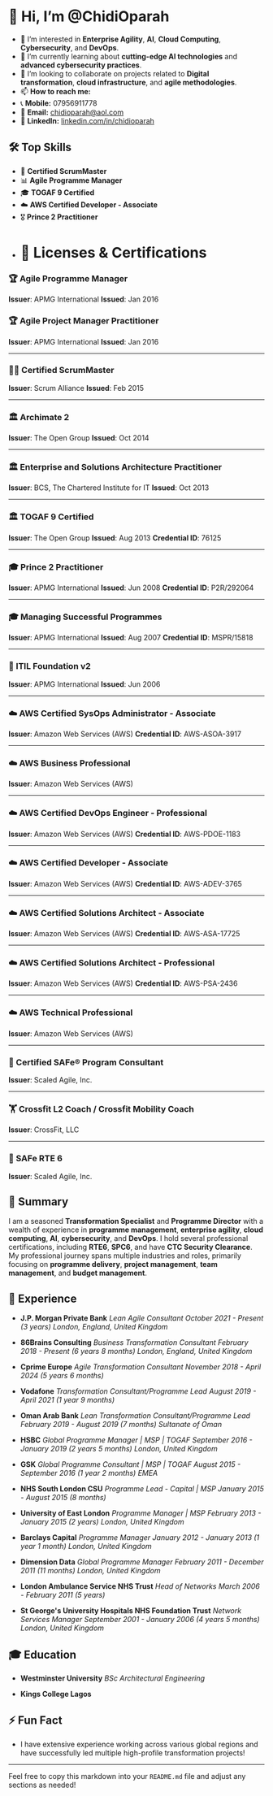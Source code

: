 
# 👋 Hi, I’m @ChidiOparah
- 👀 I’m interested in **Enterprise Agility**, **AI**, **Cloud
Computing**, **Cybersecurity**, and **DevOps**.
- 🌱 I’m currently learning about **cutting-edge AI technologies** and
**advanced cybersecurity practices**.
- 💞️ I’m looking to collaborate on projects related to **Digital
transformation**, **cloud infrastructure**, and **agile
methodologies**.
- 📫 **How to reach me:**
 - 📞 **Mobile:** 07956911778
 - 📧 **Email:** chidioparah@aol.com
 - 💼 **LinkedIn:**
[linkedin.com/in/chidioparah](https://www.linkedin.com/in/chidioparah)

## 🛠 Top Skills

- 🏅 **Certified ScrumMaster**
- 📊 **Agile Programme Manager**
- 🎓 **TOGAF 9 Certified**
- ☁️ **AWS Certified Developer - Associate**
- 🎖 **Prince 2 Practitioner**
- # 📜 **Licenses & Certifications**

### 🏆 Agile Programme Manager
**Issuer**: APMG International
**Issued**: Jan 2016

### 🏆 Agile Project Manager Practitioner
**Issuer**: APMG International
**Issued**: Jan 2016

---

### 🧑‍💼 Certified ScrumMaster
**Issuer**: Scrum Alliance
**Issued**: Feb 2015

---

### 🏛️ Archimate 2
**Issuer**: The Open Group
**Issued**: Oct 2014


---

### 🏛️ Enterprise and Solutions Architecture Practitioner
**Issuer**: BCS, The Chartered Institute for IT
**Issued**: Oct 2013


---

### 🏛️ TOGAF 9 Certified
**Issuer**: The Open Group
**Issued**: Aug 2013
**Credential ID**: 76125


---

### 🎓 Prince 2 Practitioner
**Issuer**: APMG International
**Issued**: Jun 2008
**Credential ID**: P2R/292064


---

### 🎓 Managing Successful Programmes
**Issuer**: APMG International
**Issued**: Aug 2007
**Credential ID**: MSPR/15818


---

### 🧾 ITIL Foundation v2
**Issuer**: APMG International
**Issued**: Jun 2006


---

### ☁️ AWS Certified SysOps Administrator - Associate
**Issuer**: Amazon Web Services (AWS)
**Credential ID**: AWS-ASOA-3917


---

### ☁️ AWS Business Professional
**Issuer**: Amazon Web Services (AWS)

---

### ☁️ AWS Certified DevOps Engineer - Professional
**Issuer**: Amazon Web Services (AWS)
**Credential ID**: AWS-PDOE-1183


---

### ☁️ AWS Certified Developer - Associate
**Issuer**: Amazon Web Services (AWS)
**Credential ID**: AWS-ADEV-3765


---

### ☁️ AWS Certified Solutions Architect - Associate
**Issuer**: Amazon Web Services (AWS)
**Credential ID**: AWS-ASA-17725


---

### ☁️ AWS Certified Solutions Architect - Professional
**Issuer**: Amazon Web Services (AWS)
**Credential ID**: AWS-PSA-2436


---

### ☁️ AWS Technical Professional
**Issuer**: Amazon Web Services (AWS)

---

### 🧩 Certified SAFe® Program Consultant
**Issuer**: Scaled Agile, Inc.

---

### 🏋️ Crossfit L2 Coach / Crossfit Mobility Coach
**Issuer**: CrossFit, LLC

---

### 🧩 SAFe RTE 6
**Issuer**: Scaled Agile, Inc.


## 📝 Summary

I am a seasoned **Transformation Specialist** and **Programme
Director** with a wealth of experience in **programme management**,
**enterprise agility**, **cloud computing**, **AI**,
**cybersecurity**, and **DevOps**. I hold several professional
certifications, including **RTE6**, **SPC6**, and have **CTC Security
Clearance**. My professional journey spans multiple industries and
roles, primarily focusing on **programme delivery**, **project
management**, **team management**, and **budget management**.

## 💼 Experience

- **J.P. Morgan Private Bank**
 *Lean Agile Consultant*
 *October 2021 - Present (3 years)*
 *London, England, United Kingdom*

- **86Brains Consulting**
 *Business Transformation Consultant*
 *February 2018 - Present (6 years 8 months)*
 *London, England, United Kingdom*

- **Cprime Europe**
 *Agile Transformation Consultant*
 *November 2018 - April 2024 (5 years 6 months)*

- **Vodafone**
 *Transformation Consultant/Programme Lead*
 *August 2019 - April 2021 (1 year 9 months)*

- **Oman Arab Bank**
 *Lean Transformation Consultant/Programme Lead*
 *February 2019 - August 2019 (7 months)*
 *Sultanate of Oman*

- **HSBC**
 *Global Programme Manager | MSP | TOGAF*
 *September 2016 - January 2019 (2 years 5 months)*
 *London, United Kingdom*

- **GSK**
 *Global Programme Consultant | MSP | TOGAF*
 *August 2015 - September 2016 (1 year 2 months)*
 *EMEA*

- **NHS South London CSU**
 *Programme Lead - Capital | MSP*
 *January 2015 - August 2015 (8 months)*

- **University of East London**
 *Programme Manager | MSP*
 *February 2013 - January 2015 (2 years)*
 *London, United Kingdom*

- **Barclays Capital**
 *Programme Manager*
 *January 2012 - January 2013 (1 year 1 month)*
 *London, United Kingdom*

- **Dimension Data**
 *Global Programme Manager*
 *February 2011 - December 2011 (11 months)*
 *London, United Kingdom*

- **London Ambulance Service NHS Trust**
 *Head of Networks*
 *March 2006 - February 2011 (5 years)*

- **St George's University Hospitals NHS Foundation Trust**
 *Network Services Manager*
 *September 2001 - January 2006 (4 years 5 months)*
 *London, United Kingdom*

## 🎓 Education

- **Westminster University**
 *BSc Architectural Engineering*

- **Kings College Lagos**

## ⚡ Fun Fact

- I have extensive experience working across various global regions
and have successfully led multiple high-profile transformation
projects!

---

Feel free to copy this markdown into your `README.md` file and adjust
any sections as needed!

<!---
ChidiOparah/ChidiOparah is a ✨ special ✨ repository because its `README.md` (this file) appears on your GitHub profile.
You can click the Preview link to take a look at your changes.
--->
